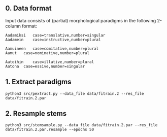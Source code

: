 ## 0. Data format

Input data consists of (partial) morphological paradigms in the following 2-column format:

```
Aadamiksi	case=translative,number=singular
Aadamein	case=instructive,number=plural

Aamuineen	case=comitative,number=plural
Aamut	case=nominative,number=plural

Aatoihin	case=illative,number=plural
Aatona	case=essive,number=singular
```

## 1. Extract paradigms

```python3 src/pextract.py --data_file data/fitrain.2 --res_file data/fitrain.2.par```

## 2. Resample stems

```python3 src/stemsample.py --data_file data/fitrain.2.par --res_file data/fitrain.2.par.resample --epochs 50```
